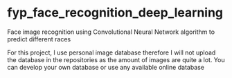 # fyp_face_recognition_deep_learning
Face image recognition using Convolutional Neural Network algorithm to predict different races

For this project, I use personal image database therefore I will not upload the database in the repositories as the amount of images are quite a lot. You can develop your own database or use any available online database 
